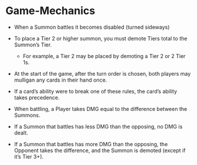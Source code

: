 # Game-Mechanics

- When a Summon battles it becomes disabled (turned sideways)  

- To place a Tier 2 or higher summon, you must demote Tiers total to the Summon’s Tier. 
    - For example, a Tier 2 may be placed by demoting a Tier 2 or 2 Tier 1s.  

- At the start of the game, after the turn order is chosen, both players may mulligan any cards in their hand once.  

- If a card’s ability were to break one of these rules, the card’s ability takes precedence.  

- When battling, a Player takes DMG equal to the difference between the Summons.  

- If a Summon that battles has less DMG than the opposing, no DMG is dealt.  

- If a Summon that battles has more DMG than the opposing, the Opponent takes the difference, and the Summon is demoted (except if it’s Tier 3+).